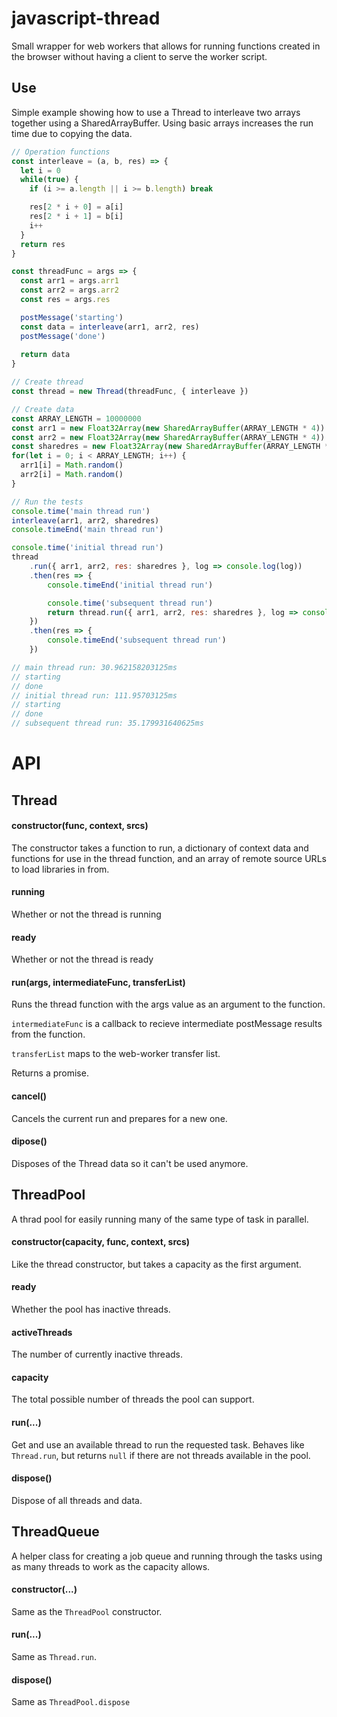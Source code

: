 # javascript-thread

Small wrapper for web workers that allows for running functions created in the browser without having a client to serve the worker script.

## Use
Simple example showing how to use a Thread to interleave two arrays together using a SharedArrayBuffer. Using basic arrays increases the run time due to copying the data.

```js
// Operation functions
const interleave = (a, b, res) => {
  let i = 0
  while(true) {
    if (i >= a.length || i >= b.length) break

    res[2 * i + 0] = a[i]
    res[2 * i + 1] = b[i]
    i++
  }
  return res
}

const threadFunc = args => {
  const arr1 = args.arr1
  const arr2 = args.arr2
  const res = args.res

  postMessage('starting')
  const data = interleave(arr1, arr2, res)
  postMessage('done')
  
  return data
}

// Create thread
const thread = new Thread(threadFunc, { interleave })

// Create data
const ARRAY_LENGTH = 10000000
const arr1 = new Float32Array(new SharedArrayBuffer(ARRAY_LENGTH * 4))
const arr2 = new Float32Array(new SharedArrayBuffer(ARRAY_LENGTH * 4))
const sharedres = new Float32Array(new SharedArrayBuffer(ARRAY_LENGTH * 4 * 2))
for(let i = 0; i < ARRAY_LENGTH; i++) {
  arr1[i] = Math.random()
  arr2[i] = Math.random()
}

// Run the tests
console.time('main thread run')
interleave(arr1, arr2, sharedres)
console.timeEnd('main thread run')

console.time('initial thread run')
thread
    .run({ arr1, arr2, res: sharedres }, log => console.log(log))
    .then(res => {
        console.timeEnd('initial thread run')

        console.time('subsequent thread run')
        return thread.run({ arr1, arr2, res: sharedres }, log => console.log(log))
    })
    .then(res => {
        console.timeEnd('subsequent thread run')
    })

// main thread run: 30.962158203125ms
// starting
// done
// initial thread run: 111.95703125ms
// starting
// done
// subsequent thread run: 35.179931640625ms
```
# API

## Thread

#### constructor(func, context, srcs)
The constructor takes a function to run, a dictionary of context data and functions for use in the thread function, and an array of remote source URLs to load libraries in from.

#### running
Whether or not the thread is running

#### ready
Whether or not the thread is ready

#### run(args, intermediateFunc, transferList)
Runs the thread function with the args value as an argument to the function.

`intermediateFunc` is a callback to recieve intermediate postMessage results from the function.

`transferList` maps to the web-worker transfer list.

Returns a promise.

#### cancel()
Cancels the current run and prepares for a new one.

#### dipose()
Disposes of the Thread data so it can't be used anymore.

## ThreadPool
A thrad pool for easily running many of the same type of task in parallel.

#### constructor(capacity, func, context, srcs)
Like the thread constructor, but takes a capacity as the first argument.

#### ready
Whether the pool has inactive threads.

#### activeThreads
The number of currently inactive threads.

#### capacity
The total possible number of threads the pool can support.

#### run(...)
Get and use an available thread to run the requested task. Behaves like `Thread.run`, but returns `null` if there are not threads available in the pool.

#### dispose()
Dispose of all threads and data.

## ThreadQueue
A helper class for creating a job queue and running through the tasks using as many threads to work as the capacity allows.

#### constructor(...)
Same as the `ThreadPool` constructor.

#### run(...)
Same as `Thread.run`.

#### dispose()
Same as `ThreadPool.dispose`
